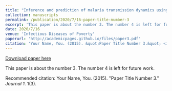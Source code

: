 ```yaml
---
title: "Inference and prediction of malaria transmission dynamics using time series data"
collection: manuscripts
permalink: /publication/2020/7/16-paper-title-number-3
excerpt: 'This paper is about the number 3. The number 4 is left for future work.'
date: 2020/7/16
venue: 'Infectious Diseases of Poverty'
paperurl: 'http://academicpages.github.io/files/paper3.pdf'
citation: 'Your Name, You. (2015). &quot;Paper Title Number 3.&quot; <i>Journal 1</i>. 1(3).'
---
```


<a href='http://academicpages.github.io/files/paper3.pdf'>Download paper here</a>

This paper is about the number 3. The number 4 is left for future work.

Recommended citation: Your Name, You. (2015). "Paper Title Number 3." <i>Journal 1</i>. 1(3).